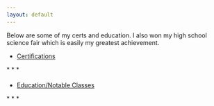 ```yaml
---
layout: default
---
```

Below are some of my certs and education. I also won my high school science fair which is easily my greatest achievement.
<ul uk-accordion="" class="uk-accordion">
          <li class="">
            <a class="uk-accordion-title code" href="#">Certifications</a>
            <div class="uk-accordion-content" aria-hidden="true" hidden="">
<img src="assets\images\certs\GCFA.png" alt="" height="200" width="200">
<img src="assets\images\certs\GPYC.png" alt="" height="200" width="200">
<img src="assets\images\certs\sec.png" alt="" height="200" width="200">
<img src="assets\images\certs\CSM.png" alt="" height="200" width="200">
            </div>
          </li>
</ul>
* * *
<ul uk-accordion="" class="uk-accordion">
          <li class="">
          <h4></h4>
            <a class="uk-accordion-title code" href="#">Education/Notable Classes</a>
            <div class="uk-accordion-content" aria-hidden="true" hidden="">
     <dl>
  <dt><img src="assets\images\certs\UI.png" alt="" height="200" width="200"></dt>
  <dd>B.S Criminology</dd>
  <dd>B.S Personality Psychology</dd>
  <dt><img src="assets\images\certs\focalpoint.png" alt="" height="200" width="200"></dt>
  <dd>MALWARE REVERSE ENGINEERING</dd>
  <dd>ASSEMBLY FOR REVERSE ENGINEERS</dd>
  <dd>BEHAVIORAL MALWARE ANALYSIS</dd>
  <dt><img src="assets\images\certs\r9b.png" alt="" height="200" width="200"></dt>
  <dd>Applied Cyber Operation Training</dd>
  <dt><img src="assets\images\certs\umbc.png" alt="" height="200" width="200"></dt>
  <dd>C Programming</dd>
  <dt><img src="assets\images\certs\mantech.png" alt="" height="200" width="200"></dt>
  <dd>ManTech Certified Advanced Cyber Programmer</dd>
</dl>
</div>
          </li>
</ul>
* * * 
